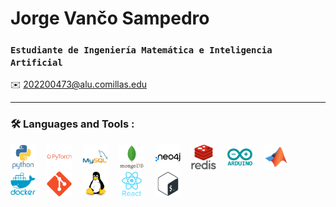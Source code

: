 # Jorge Vančo Sampedro

### **`Estudiante de Ingeniería Matemática e Inteligencia Artificial`**
✉️ [202200473@alu.comillas.edu](mailto:202200473@alu.comillas.edu)  

<!--
**JorgeVanco/JorgeVanco** is a ✨ _special_ ✨ repository because its `README.md` (this file) appears on your GitHub profile.

Here are some ideas to get you started:

- 🔭 I’m currently working on ...
- 🌱 I’m currently learning ...
- 👯 I’m looking to collaborate on ...
- 🤔 I’m looking for help with ...
- 💬 Ask me about ...
- 📫 How to reach me: ...
- 😄 Pronouns: ...
- ⚡ Fun fact: ...
-->
---

### :hammer_and_wrench: Languages and Tools :
<div>
  <img src="https://github.com/devicons/devicon/blob/master/icons/python/python-original-wordmark.svg" width="40" height="40" title="Python" alt="Python" style="padding-right:10px;"/>&nbsp;
  <img src="https://github.com/devicons/devicon/blob/master/icons/pytorch/pytorch-plain-wordmark.svg" width="40" height="40" title="Pytorch" alt="Pytorch" style="padding-right:10px;"/>&nbsp;
  <img src="https://github.com/devicons/devicon/blob/master/icons/mysql/mysql-original-wordmark.svg" width="40" height="40" title="MySQL" alt="MySQL" style="padding-right:10px;"/>&nbsp;
  <img src="https://github.com/devicons/devicon/blob/master/icons/mongodb/mongodb-original-wordmark.svg" width="40" height="40" title="MongoDB" alt="MongoDB" style="padding-right:10px;"/>&nbsp;
  <img src="https://github.com/devicons/devicon/blob/master/icons/neo4j/neo4j-original-wordmark.svg" width="40" height="40" title="Neo4j" alt="Neo4j" style="padding-right:10px;"/>&nbsp;
  <img src="https://github.com/devicons/devicon/blob/master/icons/redis/redis-original-wordmark.svg" width="40" height="40" title="Redis" alt="Redis" style="padding-right:10px;"/>&nbsp;
  <img src="https://github.com/devicons/devicon/blob/master/icons/arduino/arduino-original-wordmark.svg" width="40" height="40" title="Arduino" alt="Arduino" style="padding-right:10px;"/>&nbsp;
  <img src="https://github.com/devicons/devicon/blob/master/icons/matlab/matlab-original.svg" width="40" height="40" title="Matlab" alt="Matlab" style="padding-right:10px;"/>&nbsp;
  <img src="https://github.com/devicons/devicon/blob/master/icons/docker/docker-plain-wordmark.svg" width="40" height="40" title="Docker" alt="Docker" style="padding-right:10px;"/>&nbsp;
  <img src="https://github.com/devicons/devicon/blob/master/icons/git/git-original.svg" width="40" height="40" title="Git" alt="Git" style="padding-right:10px;"/>&nbsp;
  <img src="https://github.com/devicons/devicon/blob/master/icons/linux/linux-original.svg" width="40" height="40" title="Linux" alt="Linux" style="padding-right:10px;"/>&nbsp;
  <img src="https://github.com/devicons/devicon/blob/master/icons/react/react-original-wordmark.svg" width="40" height="40" title="React" alt="React" style="padding-right:10px;"/>&nbsp;
  <img src="https://github.com/devicons/devicon/blob/master/icons/bash/bash-original.svg" width="40" height="40" title="Bash" alt="Bash" style="padding-right:10px;"/>&nbsp;
</div>

<!-- ---

<!-- ![My GitHub Stats](https://github-readme-stats.vercel.app/api?username=JorgeVanco&count_private=true&show_icons=true&theme=cobalt)
<!-- [![Top Langs](https://github-readme-stats.vercel.app/api/top-langs/?username=JorgeVanco&hide=Jupyter+Notebook)](https://github.com/anuraghazra/github-readme-stats) -->
<!-- [![Top Langs](https://github-readme-stats.vercel.app/api/top-langs/?username=JorgeVanco&layout=compact&theme=vision-friendly-dark&hide=Jupyter+Notebook)](https://github.com/anuraghazra/github-readme-stats)
<!--[![Top Langs](https://github-readme-stats.vercel.app/api/top-langs/?username=JorgeVanco&layout=donut&hide=Jupyter+Notebook)](https://github.com/anuraghazra/github-readme-stats)-->

